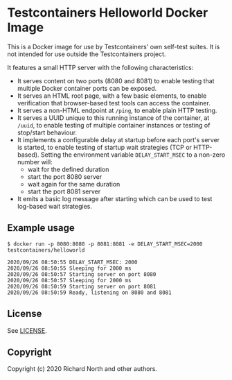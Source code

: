 # Testcontainers Helloworld Docker Image

This is a Docker image for use by Testcontainers' own self-test suites. It is not intended for use outside the Testcontainers project.

It features a small HTTP server with the following characteristics:

* It serves content on two ports (8080 and 8081) to enable testing that multiple Docker container ports can be exposed.
* It serves an HTML root page, with a few basic elements, to enable verification that browser-based test tools can access the container.
* It serves a non-HTML endpoint at `/ping`, to enable plain HTTP testing.
* It serves a UUID unique to this running instance of the container, at `/uuid`, to enable testing of multiple container instances or testing of stop/start behaviour.
* It implements a configurable delay at startup before each port's server is started, to enable testing of startup wait strategies (TCP or HTTP-based). Setting the environment variable `DELAY_START_MSEC` to a non-zero number will:
    * wait for the defined duration
    * start the port 8080 server
    * wait again for the same duration
    * start the port 8081 server
* It emits a basic log message after starting which can be used to test log-based wait strategies.

## Example usage

```
$ docker run -p 8080:8080 -p 8081:8081 -e DELAY_START_MSEC=2000 testcontainers/helloworld

2020/09/26 08:50:55 DELAY_START_MSEC: 2000
2020/09/26 08:50:55 Sleeping for 2000 ms
2020/09/26 08:50:57 Starting server on port 8080
2020/09/26 08:50:57 Sleeping for 2000 ms
2020/09/26 08:50:59 Starting server on port 8081
2020/09/26 08:50:59 Ready, listening on 8080 and 8081
```

## License

See [LICENSE](./LICENSE).

## Copyright

Copyright (c) 2020 Richard North and other authors.
